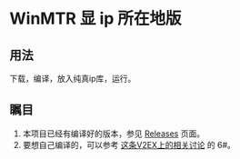 # WinMTR 显 ip 所在地版

## 用法

下载，编译，放入纯真ip库，运行。

## 瞩目

1. 本项目已经有编译好的版本，参见 [Releases](https://github.com/oott123/WinMTR/releases) 页面。
2. 要想自己编译的，可以参考 [这条V2EX上的相关讨论](https://www.v2ex.com/t/176537#reply10) 的 6#。
